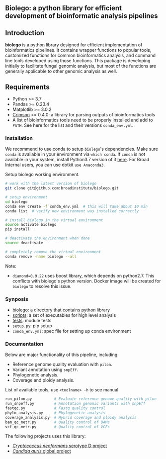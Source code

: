 Biolego: a python library for efficient development of bioinformatic analysis pipelines
-----
## Introduction
**biolego** is a python library designed for efficient implementation of bioinformatics pipelines. It contains wrapper functions to popular tools, customized functions for common bioinformatics analysis, and command line tools developed using those functions. This package is developing initially to facilitate fungal genomic analysis, but most of the functions are generally applicable to other genomic analysis as well.

## Requirements
* Python >= 3.7
* Pandas >= 0.23.4
* Matplotlib >= 3.0.2
* [Crimson](https://github.com/bow/crimson) >= 0.4.0: a library for parsing outputs of bioinformatics tools
* A list of bioinformatics tools need to be properly installed and add to `PATH`. See here for the list and their versions `conda_env.yml`.

### Installation
We recommend to use conda to setup `biolego`'s dependencies. Make sure `conda` is available in your environment via `which conda`. If `conda` is not available in your system, install Python3.7 version of it [here](https://conda.io/miniconda.html). For Broad Internal users, you can use dotkit `use Anaconda3`.

Setup biolego working environment.
```sh
# work with the latest version of biolego
git clone git@github.com:broadinstitute/biolego.git

# setup environment
cd biolego
conda env create -f conda_env.yml  # this will take about 10 min
conda list  # verify new environment was installed correctly

# install biolego in the virtual environment
source activate biolego
pip install .

# deactivate the environment when done
source deactivate

# completely remove the virtual environment
conda remove -name biolego --all
```
Note:
* `diamond=0.9.22` uses boost library, which depends on python2.7. This conflicts with biolego's python version. Docker image will be created for `biolego` to resolve this issue.

### Synposis
* [biolego](./biolego): a directory that contains python library
* [scripts](./scripts): a set of executables for high level analysis
* [tests](./tests): module tests
* `setup.py`: pip setup
* `conda_env.yml`: spec file for setting up conda environment

### Documentation
Below are major functionality of this pipeline, including
* Reference genome quality evaluation with `pilon`.
* Variant annotation using `snpEff`.
* Phylogenetic analysis.
* Coverage and ploidy analysis.

List of available tools, use `<toolname> -h` to see manual
```sh
run_pilon.py          # Evaluate reference genome quality with pilon
run_snpeff.py         # Annotation genomic variants with snpEff
fastqc.py             # Fastq quality control
phylo_analysis.py     # Phylogenetic analysis
coverage_analysis.py  # Hybrid coverage and ploidy analysis
bam_qc_metr.py        # Quality control of BAMs
vcf_qc_metr.py        # Quality control of VCFs
```

The following projects uses this library:
* [*Cryptococcus neoformans* serotype D project](https://github.com/broadinstitute/fungal-research-projects/blob/master/docs/crypto_d.md)
* [*Candida auris* global project](https://github.com/broadinstitute/fungal-research-projects/blob/master/docs/cauris_global.md)
